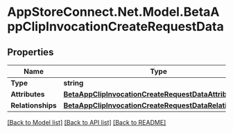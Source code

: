 # AppStoreConnect.Net.Model.BetaAppClipInvocationCreateRequestData

## Properties

Name | Type | Description | Notes
------------ | ------------- | ------------- | -------------
**Type** | **string** |  | 
**Attributes** | [**BetaAppClipInvocationCreateRequestDataAttributes**](BetaAppClipInvocationCreateRequestDataAttributes.md) |  | 
**Relationships** | [**BetaAppClipInvocationCreateRequestDataRelationships**](BetaAppClipInvocationCreateRequestDataRelationships.md) |  | 

[[Back to Model list]](../README.md#documentation-for-models) [[Back to API list]](../README.md#documentation-for-api-endpoints) [[Back to README]](../README.md)

